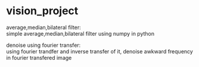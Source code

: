 # vision_project
average,median,bilateral filter:
<br> simple average,median,bilateral filter using numpy in python

denoise using fourier transfer:
<br> using fourier trandfer and inverse transfer of it, denoise awkward frequency in fourier transfered image

